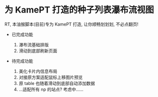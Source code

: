 # 为 KamePT 打造的种子列表瀑布流视图

RT, 本油猴脚本(目前)专为 KamePT 打造, 让你顺畅划划划, 不必点翻页!

- 已完成功能

  1. 瀑布流基础排版
  2. 滑动到底部刷新页面

- 待完成功能

  1. 美化卡片内信息布局
  2. 对接原方案适配鼠标上移图片预览
  3. 原 table 也随着滑动到底部自动添加数据
  4. ...适配所有 np 的站点? 考虑中......
